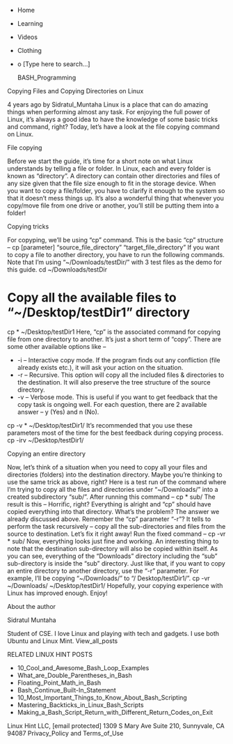 




















































* Home
* Learning
* Videos
* Clothing
*
  o [Type here to search...]


   BASH_Programming


Copying Files and Copying Directories on Linux

4 years ago
by Sidratul_Muntaha
Linux is a place that can do amazing things when performing almost any task.
For enjoying the full power of Linux, it’s always a good idea to have the
knowledge of some basic tricks and command, right? Today, let’s have a look at
the file copying command on Linux.


File copying

Before we start the guide, it’s time for a short note on what Linux understands
by telling a file or folder. In Linux, each and every folder is known as
“directory”. A directory can contain other directories and files of any size
given that the file size enough to fit in the storage device.
When you want to copy a file/folder, you have to clarify it enough to the
system so that it doesn’t mess things up. It’s also a wonderful thing that
whenever you copy/move file from one drive or another, you’ll still be putting
them into a folder!

Copying tricks

For copyping, we’ll be using “cp” command. This is the basic “cp” structure –
cp [parameter] “source_file_directory” “target_file_directory”
If you want to copy a file to another directory, you have to run the following
commands. Note that I’m using “~/Downloads/testDir/” with 3 test files as the
demo for this guide.
cd ~/Downloads/testDir
# Copy all the available files to “~/Desktop/testDir1” directory
cp * ~/Desktop/testDir1
Here, “cp” is the associated command for copying file from one directory to
another. It’s just a short term of “copy”. There are some other available
options like –

* -i – Interactive copy mode. If the program finds out any confliction (file
  already exists etc.), it will ask your action on the situation.
* -r – Recursive. This option will copy all the included files & directories to
  the destination. It will also preserve the tree structure of the source
  directory.
* -v – Verbose mode. This is useful if you want to get feedback that the copy
  task is ongoing well. For each question, there are 2 available answer – y
  (Yes) and n (No).

cp -v * ~/Desktop/testDir1/
It’s recommended that you use these parameters most of the time for the best
feedback during copying process.
cp -irv ~/Desktop/testDir1/

Copying an entire directory

Now, let’s think of a situation when you need to copy all your files and
directories (folders) into the destination directory. Maybe you’re thinking to
use the same trick as above, right?
Here is a test run of the command where I’m trying to copy all the files and
directories under “~/Downloads/” into a created subdirectory “sub/”. After
running this command –
cp * sub/
The result is this –
Horrific, right? Everything is alright and “cp” should have copied everything
into that directory. What’s the problem?
The answer we already discussed above. Remember the “cp” parameter “-r”? It
tells to perform the task recursively – copy all the sub-directories and files
from the source to destination.
Let’s fix it right away! Run the fixed command –
cp -vr * sub/
Now, everything looks just fine and working.
An interesting thing to note that the destination sub-directory will also be
copied within itself.
As you can see, everything of the “Downloads” directory including the “sub”
sub-directory is inside the “sub” directory.
Just like that, if you want to copy an entire directory to another directory,
use the “-r” parameter. For example, I’ll be copying “~/Downloads/” to “/
Desktop/testDir1/”.
cp -vr ~/Downloads/ ~/Desktop/testDir1/
Hopefully, your copying experience with Linux has improved enough. Enjoy!


About the author


Sidratul Muntaha

Student of CSE. I love Linux and playing with tech and gadgets. I use both
Ubuntu and Linux Mint.
View_all_posts

RELATED LINUX HINT POSTS


* 10_Cool_and_Awesome_Bash_Loop_Examples
* What_are_Double_Parentheses_in_Bash
* Floating_Point_Math_in_Bash
* Bash_Continue_Built-In_Statement
* 10_Most_Important_Things_to_Know_About_Bash_Scripting
* Mastering_Backticks_in_Linux_Bash_Scripts
* Making_a_Bash_Script_Return_with_Different_Return_Codes_on_Exit

Linux Hint LLC, [email protected]
1309 S Mary Ave Suite 210, Sunnyvale, CA 94087
 Privacy_Policy and Terms_of_Use
